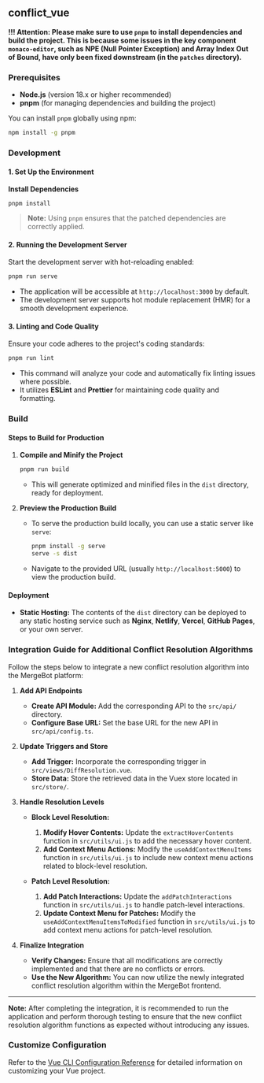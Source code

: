 ## conflict_vue

**!!! Attention: Please make sure to use `pnpm` to install dependencies and build
the project. This is because some issues in the key component `monaco-editor`,
such as NPE (Null Pointer Exception) and Array Index Out of Bound, have only
been fixed downstream (in the `patches` directory).**

### Prerequisites
- **Node.js** (version 18.x or higher recommended)
- **pnpm** (for managing dependencies and building the project)

You can install `pnpm` globally using npm:

```bash
npm install -g pnpm
```



### Development

#### 1. Set Up the Environment
**Install Dependencies**

```shell
pnpm install
```

> **Note:** Using `pnpm` ensures that the patched dependencies are correctly applied.

#### 2. Running the Development Server

Start the development server with hot-reloading enabled:

```bash
pnpm run serve
```

- The application will be accessible at `http://localhost:3000` by default.
- The development server supports hot module replacement (HMR) for a smooth development experience.

#### 3. Linting and Code Quality

Ensure your code adheres to the project's coding standards:

```bash
pnpm run lint
```

- This command will analyze your code and automatically fix linting issues where possible.
- It utilizes **ESLint** and **Prettier** for maintaining code quality and formatting.



### Build

#### Steps to Build for Production

1. **Compile and Minify the Project**
    ```bash
    pnpm run build
    ```
    - This will generate optimized and minified files in the `dist` directory, ready for deployment.

2. **Preview the Production Build**
    - To serve the production build locally, you can use a static server like `serve`:
      ```bash
      pnpm install -g serve
      serve -s dist
      ```
    - Navigate to the provided URL (usually `http://localhost:5000`) to view the production build.

#### Deployment

- **Static Hosting:** The contents of the `dist` directory can be deployed to any static hosting service such as **Nginx**, **Netlify**, **Vercel**, **GitHub Pages**, or your own server.




### Integration Guide for Additional Conflict Resolution Algorithms

Follow the steps below to integrate a new conflict resolution algorithm into the MergeBot platform:

1. **Add API Endpoints**
   - **Create API Module:** Add the corresponding API to the `src/api/` directory.
   - **Configure Base URL:** Set the base URL for the new API in `src/api/config.ts`.

2. **Update Triggers and Store**
   - **Add Trigger:** Incorporate the corresponding trigger in `src/views/DiffResolution.vue`.
   - **Store Data:** Store the retrieved data in the Vuex store located in `src/store/`.

3. **Handle Resolution Levels**
   
   - **Block Level Resolution:**
     1. **Modify Hover Contents:** Update the `extractHoverContents` function in `src/utils/ui.js` to add the necessary hover content.
     2. **Add Context Menu Actions:** Modify the `useAddContextMenuItems` function in `src/utils/ui.js` to include new context menu actions related to block-level resolution.
   
   - **Patch Level Resolution:**
     1. **Add Patch Interactions:** Update the `addPatchInteractions` function in `src/utils/ui.js` to handle patch-level interactions.
     2. **Update Context Menu for Patches:** Modify the `useAddContextMenuItemsToModified` function in `src/utils/ui.js` to add context menu actions for patch-level resolution.

4. **Finalize Integration**
   - **Verify Changes:** Ensure that all modifications are correctly implemented and that there are no conflicts or errors.
   - **Use the New Algorithm:** You can now utilize the newly integrated conflict resolution algorithm within the MergeBot frontend.

---

**Note:** After completing the integration, it is recommended to run the application and perform thorough testing to ensure that the new conflict resolution algorithm functions as expected without introducing any issues.




### Customize Configuration

Refer to the [Vue CLI Configuration Reference](https://cli.vuejs.org/config/) for detailed information on customizing your Vue project.


